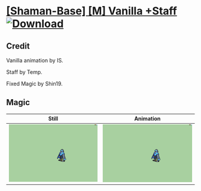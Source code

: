 # [\[Shaman-Base\] \[M\] Vanilla +Staff](./) [![Download](https://img.shields.io/badge/Download--red?style=social&logo=github)](https://minhaskamal.github.io/DownGit/#/home?url=https://github.com/Klokinator/FE-Repo/tree/main/Battle%20Animations%2FMagi%20-%20Dark-Type%2F%5BShaman-Base%5D%20%5BM%5D%20Vanilla%20%2BStaff%2F6.%20Magic)

## Credit

Vanilla animation by IS. 

Staff by Temp. 

Fixed Magic by Shin19.

## Magic

| Still | Animation |
| :---: | :-------: |
| ![Magic still](./Magic_000.png) | ![Magic animation](./Magic.gif) |
